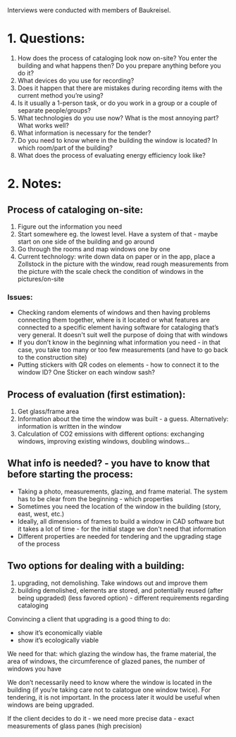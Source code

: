 Interviews were conducted with members of Baukreisel.

<h1>1. Questions:</h1>
<ol>
<li>How does the process of cataloging look now on-site? You enter the building and what happens then? Do you prepare anything before you do it?</li>

<li>What devices do you use for recording?</li>

<li>Does it happen that there are mistakes during recording items with the current method you’re using?</li>

<li>Is it usually a 1-person task, or do you work in a group or a couple of separate people/groups?</li>

<li>What technologies do you use now? What is the most annoying part? What works well?</li>

<li>What information is necessary for the tender?</li>

<li>Do you need to know where in the building the window is located? In which room/part of the building?</li>

<li>What does the process of evaluating energy efficiency look like?</li>
</ol>

<h1>2. Notes:</h1>

<h2>
Process of cataloging on-site:</h2>
<ol>
<li>Figure out the information you need</li>
<li>Start somewhere eg. the lowest level. Have a system of that - maybe start on one side of the building and go around</li>
<li>Go through the rooms and map windows one by one</li>
<li>Current technology: write down data on paper or in the app, place a Zollstock in the picture with the window, read rough measurements from the picture with the scale
check the condition of windows in the pictures/on-site</li>
</ol>

<h3>Issues:</h3>
<ul>
<li>Checking random elements of windows and then having problems connecting them together, where is it located or what features are connected to a specific element
having software for cataloging that’s very general. It doesn't suit well the purpose of doing that with windows</li>
<li>If you don’t know in the beginning what information you need - in that case, you take too many or too few measurements (and have to go back to the construction site)</li>
<li>Putting stickers with QR codes on elements - how to connect it to the window ID? One Sticker on each window sash?</li>
</ul>

<h2>Process of evaluation (first estimation):</h2>
<ol>
<li>Get glass/frame area</li>
<li>Information about the time the window was built - a guess. Alternatively: information is written in the window</li>
<li>Calculation of CO2 emissions with different options: exchanging windows, improving existing windows, doubling windows…</li>
</ol>

<h2>What info is needed? - you have to know that before starting the process:</h2>

<ul>
<li>Taking a photo, measurements, glazing, and frame material. The system has to be clear from the beginning - which properties</li>
<li>Sometimes you need the location of the window in the building (story, east, west, etc.)</li>
<li>Ideally, all dimensions of frames to build a window in CAD software but it takes a lot of time - for the initial stage we don't need that information</li>
<li>Different properties are needed for tendering and the upgrading stage of the process</li>
</ul>

<h2>Two options for dealing with a building:</h2>
<ol>
<li>upgrading, not demolishing. Take windows out and improve them</li>
<li>building demolished, elements are stored, and potentially reused (after being upgraded) (less favored option) - different requirements regarding cataloging</li>
</ol>
</ul>

Convincing a client that upgrading is a good thing to do:

<ul>
<li>show it’s economically viable</li>
<li>show it’s ecologically viable</li>
</ul>

We need for that: which glazing the window has, the frame material, the area of windows, the circumference of glazed panes, the number of windows you have

We don’t necessarily need to know where the window is located in the building (if you’re taking care not to calatogue one window twice). For tendering, it is not important. In the process later it would be useful when windows are being upgraded.

If the client decides to do it - we need more precise data - exact measurements of glass panes (high precision)
